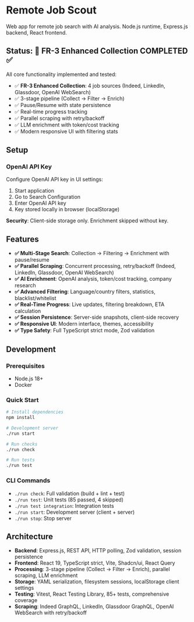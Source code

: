 # Remote Job Scout

Web app for remote job search with AI analysis. Node.js runtime, Express.js backend, React frontend.

## Status: 🚀 FR-3 Enhanced Collection COMPLETED ✅

All core functionality implemented and tested:

- ✅ **FR-3 Enhanced Collection**: 4 job sources (Indeed, LinkedIn, Glassdoor, OpenAI WebSearch)
- ✅ 3-stage pipeline (Collect → Filter → Enrich)
- ✅ Pause/Resume with state persistence
- ✅ Real-time progress tracking
- ✅ Parallel scraping with retry/backoff
- ✅ LLM enrichment with token/cost tracking
- ✅ Modern responsive UI with filtering stats

## Setup

### OpenAI API Key

Configure OpenAI API key in UI settings:

1. Start application
2. Go to Search Configuration
3. Enter OpenAI API key
4. Key stored locally in browser (localStorage)

**Security**: Client-side storage only. Enrichment skipped without key.

## Features

- **✅ Multi-Stage Search**: Collection → Filtering → Enrichment with pause/resume
- **✅ Parallel Scraping**: Concurrent processing, retry/backoff (Indeed, LinkedIn, Glassdoor, OpenAI WebSearch)
- **✅ AI Enrichment**: OpenAI analysis, token/cost tracking, company research
- **✅ Advanced Filtering**: Language/country filters, statistics, blacklist/whitelist
- **✅ Real-Time Progress**: Live updates, filtering breakdown, ETA calculation
- **✅ Session Persistence**: Server-side snapshots, client-side recovery
- **✅ Responsive UI**: Modern interface, themes, accessibility
- **✅ Type Safety**: Full TypeScript strict mode, Zod validation

## Development

### Prerequisites

- Node.js 18+
- Docker

### Quick Start

```bash
# Install dependencies
npm install

# Development server
./run start

# Run checks
./run check

# Run tests
./run test
```

### CLI Commands

- `./run check`: Full validation (build + lint + test)
- `./run test`: Unit tests (85 passed, 4 skipped)
- `./run test integration`: Integration tests
- `./run start`: Development server (client + server)
- `./run stop`: Stop server

## Architecture

- **Backend**: Express.js, REST API, HTTP polling, Zod validation, session persistence
- **Frontend**: React 19, TypeScript strict, Vite, Shadcn/ui, React Query
- **Processing**: 3-stage pipeline (Collect → Filter → Enrich), parallel scraping, LLM enrichment
- **Storage**: YAML serialization, filesystem sessions, localStorage client settings
- **Testing**: Vitest, React Testing Library, 85+ tests, comprehensive coverage
- **Scraping**: Indeed GraphQL, LinkedIn, Glassdoor GraphQL, OpenAI WebSearch with retry/backoff
